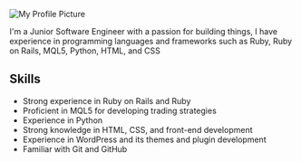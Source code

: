 ![My Profile Picture](https://avatars.githubusercontent.com/mitchell-917)

I'm a Junior Software Engineer with a passion for building things, I have experience in programming languages and frameworks such as Ruby, Ruby on Rails, MQL5, Python, HTML, and CSS

## Skills
- Strong experience in Ruby on Rails and Ruby
- Proficient in MQL5 for developing trading strategies
- Experience in Python
- Strong knowledge in HTML, CSS, and front-end development
- Experience in WordPress and its themes and plugin development
- Familiar with Git and GitHub
